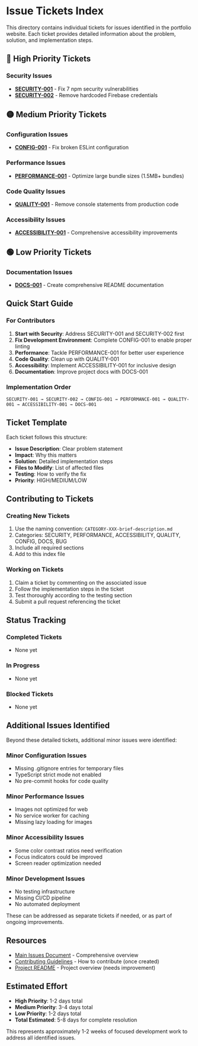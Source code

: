 # Issue Tickets Index

This directory contains individual tickets for issues identified in the portfolio website. Each ticket provides detailed information about the problem, solution, and implementation steps.

## 🔴 High Priority Tickets

### Security Issues
- **[SECURITY-001](./SECURITY-001-npm-vulnerabilities.md)** - Fix 7 npm security vulnerabilities
- **[SECURITY-002](./SECURITY-002-firebase-credentials.md)** - Remove hardcoded Firebase credentials

## 🟡 Medium Priority Tickets

### Configuration Issues  
- **[CONFIG-001](./CONFIG-001-eslint-fix.md)** - Fix broken ESLint configuration

### Performance Issues
- **[PERFORMANCE-001](./PERFORMANCE-001-bundle-optimization.md)** - Optimize large bundle sizes (1.5MB+ bundles)

### Code Quality Issues
- **[QUALITY-001](./QUALITY-001-remove-console-statements.md)** - Remove console statements from production code

### Accessibility Issues
- **[ACCESSIBILITY-001](./ACCESSIBILITY-001-comprehensive-improvements.md)** - Comprehensive accessibility improvements

## 🟢 Low Priority Tickets

### Documentation Issues
- **[DOCS-001](./DOCS-001-comprehensive-readme.md)** - Create comprehensive README documentation

## Quick Start Guide

### For Contributors
1. **Start with Security**: Address SECURITY-001 and SECURITY-002 first
2. **Fix Development Environment**: Complete CONFIG-001 to enable proper linting
3. **Performance**: Tackle PERFORMANCE-001 for better user experience
4. **Code Quality**: Clean up with QUALITY-001
5. **Accessibility**: Implement ACCESSIBILITY-001 for inclusive design
6. **Documentation**: Improve project docs with DOCS-001

### Implementation Order
```
SECURITY-001 → SECURITY-002 → CONFIG-001 → PERFORMANCE-001 → QUALITY-001 → ACCESSIBILITY-001 → DOCS-001
```

## Ticket Template

Each ticket follows this structure:
- **Issue Description**: Clear problem statement
- **Impact**: Why this matters
- **Solution**: Detailed implementation steps
- **Files to Modify**: List of affected files
- **Testing**: How to verify the fix
- **Priority**: HIGH/MEDIUM/LOW

## Contributing to Tickets

### Creating New Tickets
1. Use the naming convention: `CATEGORY-XXX-brief-description.md`
2. Categories: SECURITY, PERFORMANCE, ACCESSIBILITY, QUALITY, CONFIG, DOCS, BUG
3. Include all required sections
4. Add to this index file

### Working on Tickets
1. Claim a ticket by commenting on the associated issue
2. Follow the implementation steps in the ticket
3. Test thoroughly according to the testing section
4. Submit a pull request referencing the ticket

## Status Tracking

### Completed Tickets
- None yet

### In Progress
- None yet

### Blocked Tickets
- None yet

## Additional Issues Identified

Beyond these detailed tickets, additional minor issues were identified:

### Minor Configuration Issues
- Missing .gitignore entries for temporary files
- TypeScript strict mode not enabled
- No pre-commit hooks for code quality

### Minor Performance Issues  
- Images not optimized for web
- No service worker for caching
- Missing lazy loading for images

### Minor Accessibility Issues
- Some color contrast ratios need verification
- Focus indicators could be improved
- Screen reader optimization needed

### Minor Development Issues
- No testing infrastructure
- Missing CI/CD pipeline
- No automated deployment

These can be addressed as separate tickets if needed, or as part of ongoing improvements.

## Resources

- [Main Issues Document](../ISSUES.md) - Comprehensive overview
- [Contributing Guidelines](../CONTRIBUTING.md) - How to contribute (once created)
- [Project README](../README.md) - Project overview (needs improvement)

## Estimated Effort

- **High Priority**: 1-2 days total
- **Medium Priority**: 3-4 days total  
- **Low Priority**: 1-2 days total
- **Total Estimated**: 5-8 days for complete resolution

This represents approximately 1-2 weeks of focused development work to address all identified issues.
